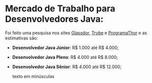 # Mercado de Trabalho para Desenvolvedores Java:

Foi feito uma pesquisa nos sites [Glassdor](https://www.glassdoor.com.br/Sal%C3%A1rios/desenvolvedor-java-sal%C3%A1rio-SRCH_KO0,18.htm), [Trybe](https://www.betrybe.com/guia-salarios-profissoes/desenvolvedor-java) e [ProgramaThor](https://programathor.com.br/salario-programador-java) e as estimativas são:

  - **Desenvolvedor Java Júnior**: R$ 1.000 até R$ 4.000;
  - **Desenvolvedor Java Pleno**: R$ 4.000 até R$ 8.000;
  - **Desenvolvedor Java Sênior**: R$ 4.000 até R$ 12.000;

    <span style="text-transform: lowercase;">TEXTO EM MINÚSCULAS</span>
